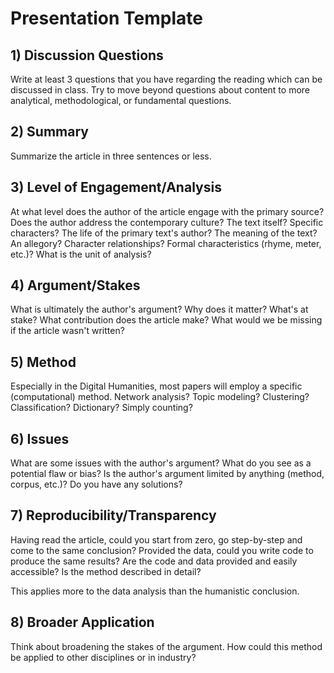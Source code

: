 # Presentation Template

## 1) Discussion Questions

Write at least 3 questions that you have regarding the reading which can be discussed in class. Try to move beyond questions about content to more analytical, methodological, or fundamental questions.

## 2) Summary

Summarize the article in three sentences or less.

## 3) Level of Engagement/Analysis

At what level does the author of the article engage with the primary source? Does the author address the contemporary culture? The text itself? Specific characters? The life of the primary text's author? The meaning of the text? An allegory? Character relationships? Formal characteristics (rhyme, meter, etc.)? What is the unit of analysis?

## 4) Argument/Stakes

What is ultimately the author's argument? Why does it matter? What's at stake? What contribution does the article make? What would we be missing if the article wasn't written?

## 5) Method

Especially in the Digital Humanities, most papers will employ a specific (computational) method. Network analysis? Topic modeling? Clustering? Classification? Dictionary? Simply counting?

## 6) Issues

What are some issues with the author's argument? What do you see as a potential flaw or bias? Is the author's argument limited by anything (method, corpus, etc.)? Do you have any solutions?

## 7) Reproducibility/Transparency

Having read the article, could you start from zero, go step-by-step and come to the same conclusion? Provided the data, could you write code to produce the same results? Are the code and data provided and easily accessible? Is the method described in detail?

This applies more to the data analysis than the humanistic conclusion.

## 8) Broader Application

Think about broadening the stakes of the argument. How could this method be applied to other disciplines or in industry?

